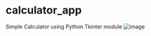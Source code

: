 # calculator_app
Simple Calculator using Python Tkinter module
![image](https://github.com/mustafaxt2/calculator_app/assets/112318875/ff0d36be-fbbc-4ecd-b5f4-6d0415a81c08)
